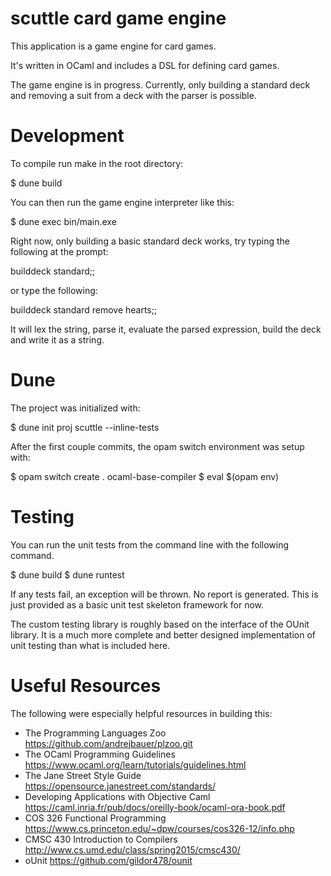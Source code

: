 # scuttle card game engine #

This application is a game engine for card games.

It's written in OCaml and includes a DSL for defining card games.


The game engine is in progress.  Currently, only building a standard deck
and removing a suit from a deck with the parser is possible.

# Development #

To compile run make in the root directory:

$ dune build

You can then run the game engine interpreter like this:

$ dune exec bin/main.exe

Right now, only building a basic standard deck works, try typing the following
at the prompt:

builddeck standard;;

or type the following:

builddeck standard remove hearts;;

It will lex the string, parse it, evaluate the parsed expression, build the
deck and write it as a string.


# Dune #

The project was initialized with:

$ dune init proj scuttle --inline-tests


After the first couple commits, the opam switch environment was setup
with:

$ opam switch create . ocaml-base-compiler
$ eval $(opam env)



# Testing #

You can run the unit tests from the command line with the following command.

$ dune build
$ dune runtest

If any tests fail, an exception will be thrown.  No report is
generated.  This is just provided as a basic unit test skeleton
framework for now.

The custom testing library is roughly based on the interface of the
OUnit library.  It is a much more complete and better designed
implementation of unit testing than what is included here.


# Useful Resources #

The following were especially helpful resources in building this:

  * The Programming Languages Zoo https://github.com/andrejbauer/plzoo.git
  * The OCaml Programming Guidelines https://www.ocaml.org/learn/tutorials/guidelines.html
  * The Jane Street Style Guide https://opensource.janestreet.com/standards/
  * Developing Applications with Objective Caml https://caml.inria.fr/pub/docs/oreilly-book/ocaml-ora-book.pdf
  * COS 326 Functional Programming
    https://www.cs.princeton.edu/~dpw/courses/cos326-12/info.php
  * CMSC 430 Introduction to Compilers
    http://www.cs.umd.edu/class/spring2015/cmsc430/
  * oUnit https://github.com/gildor478/ounit
